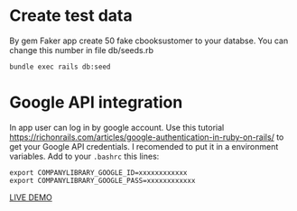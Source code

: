 # Create test data

By gem Faker app create 50 fake cbooksustomer to your databse. You can change this number in file db/seeds.rb

`bundle exec rails db:seed`

# Google API integration

In app user can log in by google account. 
Use this tutorial https://richonrails.com/articles/google-authentication-in-ruby-on-rails/ to get your Google API credentials. I recomended to put it in a environment variables.
Add to your `.bashrc` this lines:
```
export COMPANYLIBRARY_GOOGLE_ID=xxxxxxxxxxxx
export COMPANYLIBRARY_GOOGLE_PASS=xxxxxxxxxxxx
```

[LIVE DEMO](https://enigmatic-everglades-11132.herokuapp.com/)